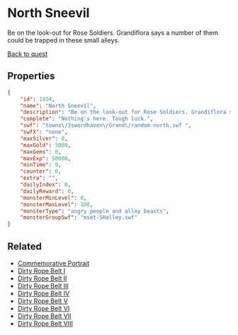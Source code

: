 # North Sneevil

Be on the look-out for Rose Soldiers. Grandiflora says a number of them could be trapped in these small alleys.

[Back to quest](../quests.md)

## Properties

```json
{
    "id": 1454,
    "name": "North Sneevil",
    "description": "Be on the look-out for Rose Soldiers. Grandiflora says a number of them could be trapped in these small alleys.",
    "complete": "Nothing's here. Tough luck.",
    "swf": "towns\/3swordhaven\/Grand\/random-north.swf ",
    "swfX": "none",
    "maxSilver": 0,
    "maxGold": 5000,
    "maxGems": 0,
    "maxExp": 50000,
    "minTime": 0,
    "counter": 0,
    "extra": "",
    "dailyIndex": 0,
    "dailyReward": 0,
    "monsterMinLevel": 0,
    "monsterMaxLevel": 100,
    "monsterType": "angry people and alley beasts",
    "monsterGroupSwf": "mset-SHalley.swf"
}
```

## Related

- [Commemorative Portrait](../items/17611-commemorative-portrait.md)
- [Dirty Rope Belt I](../items/17612-dirty-rope-belt-i.md)
- [Dirty Rope Belt II](../items/17613-dirty-rope-belt-ii.md)
- [Dirty Rope Belt III](../items/17614-dirty-rope-belt-iii.md)
- [Dirty Rope Belt IV](../items/17615-dirty-rope-belt-iv.md)
- [Dirty Rope Belt V](../items/17616-dirty-rope-belt-v.md)
- [Dirty Rope Belt VI](../items/17617-dirty-rope-belt-vi.md)
- [Dirty Rope Belt VII](../items/17618-dirty-rope-belt-vii.md)
- [Dirty Rope Belt VIII](../items/17619-dirty-rope-belt-viii.md)

